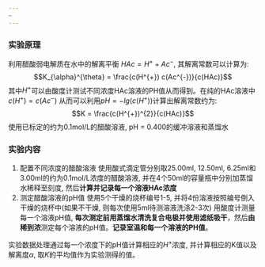 ```yaml
---
~
---
```

### 实验原理
利用醋酸弱电解质在水中的解离平衡 $HAc = H^{+} + Ac^{-}$, 其解离常数可以计算为:
$$K_{\alpha}^{\theta} = \frac{c(H^{+}) c(Ac^{-})}{c(HAc)}$$
其中$H^{+}$可以由酸度计测试不同浓度HAc溶液的PH值从而得到。在纯的HAc溶液中$c(H^+) = c(Ac^-)$
从而可以利用$pH = -lg(c (H^+))$计算出解离常数约为:
$$K = \frac{c(H^{+})^{2}}{c(HAc)}$$
使用已标定的约为0.1mol/L的醋酸溶液, pH = 0.400的缓冲溶液和蒸馏水

### 实验内容
1. 配置不同浓度的醋酸溶液 
使用酸式滴定管分别取25.00ml, 12.50ml, 6.25ml和3.00ml的约为0.1mol/L浓度的醋酸溶液, 并在4个50ml的容量瓶中分别加蒸馏水稀释至刻度, 然后**计算并记录每一个溶液HAc浓度**
2. 测定醋酸溶液的pH值
使用5个干燥的烧杯编号1-5, 并将4份溶液按照编号倒入干燥的烧杯中(如果不干燥, 则每次使用5ml待测溶液洗涤2-3次)
用酸度计测量每一个溶液pH值, **每次测定前用蒸馏水清洗复合电极并使用滤纸吸干**，然后**由稀到浓**测定每个溶液的pH值。**记录室温和每一个溶液的PH值**。

实验数据处理通过每一个浓度下的pH值计算相应的$H^+$浓度, 并计算相应的K值以及解离度$\alpha$, 取$K$的平均值作为实验测得的值。
